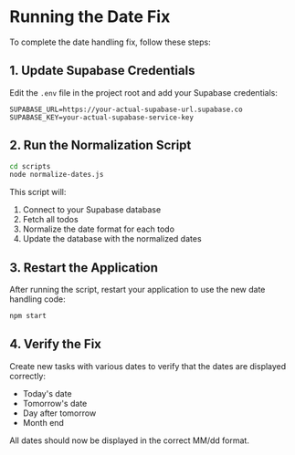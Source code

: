 # Running the Date Fix

To complete the date handling fix, follow these steps:

## 1. Update Supabase Credentials

Edit the `.env` file in the project root and add your Supabase credentials:

```
SUPABASE_URL=https://your-actual-supabase-url.supabase.co
SUPABASE_KEY=your-actual-supabase-service-key
```

## 2. Run the Normalization Script

```bash
cd scripts
node normalize-dates.js
```

This script will:
1. Connect to your Supabase database
2. Fetch all todos
3. Normalize the date format for each todo
4. Update the database with the normalized dates

## 3. Restart the Application

After running the script, restart your application to use the new date handling code:

```bash
npm start
```

## 4. Verify the Fix

Create new tasks with various dates to verify that the dates are displayed correctly:
- Today's date
- Tomorrow's date
- Day after tomorrow
- Month end

All dates should now be displayed in the correct MM/dd format.